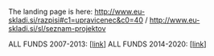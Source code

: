 The landing page is here: http://www.eu-skladi.si/razpisi#c1=upravicenec&c0=40 / http://www.eu-skladi.si/sl/seznam-projektov

ALL FUNDS 2007-2013: [[link](http://www.eu-skladi.si/sl/dokumenti/seznam-upravicencev-2007-2013/upravicenci-vsi-4-07-2016-uvoz.xlsx)] 
ALL FUNDS 2014-2020: [[link](http://www.eu-skladi.si/sl/dokumenti/seznam-projektov/seznam-projektov-28-6-2016.xls)] 

